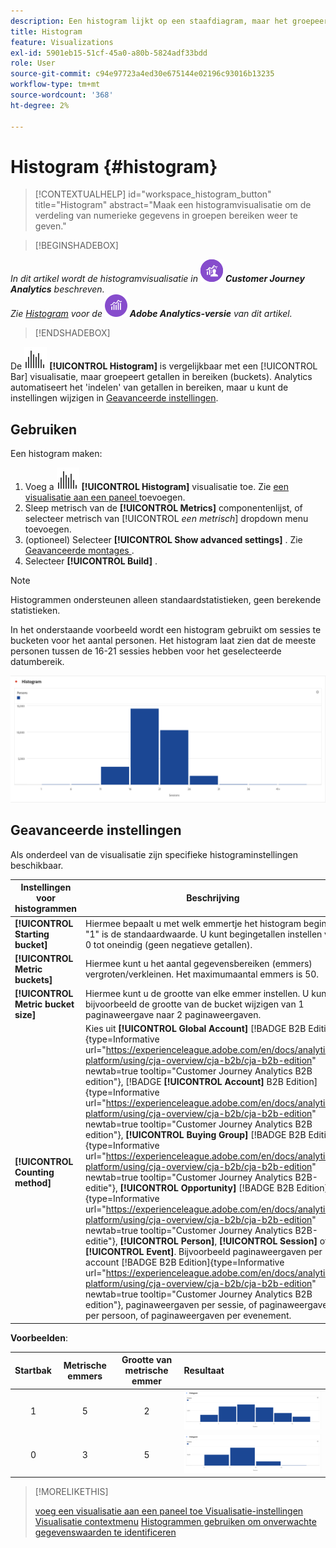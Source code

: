 ```yaml
---
description: Een histogram lijkt op een staafdiagram, maar het groepeert getallen in bereiken (emmers).
title: Histogram
feature: Visualizations
exl-id: 5901eb15-51cf-45a0-a80b-5824adf33bdd
role: User
source-git-commit: c94e97723a4ed30e675144e02196c93016b13235
workflow-type: tm+mt
source-wordcount: '368'
ht-degree: 2%

---
```


# Histogram {#histogram}

<!-- markdownlint-disable MD034 -->

>[!CONTEXTUALHELP]
>id="workspace_histogram_button"
>title="Histogram"
>abstract="Maak een histogramvisualisatie om de verdeling van numerieke gegevens in groepen bereiken weer te geven."

<!-- markdownlint-enable MD034 -->


>[!BEGINSHADEBOX]

_In dit artikel wordt de histogramvisualisatie in_ ![CustomerJourneyAnalytics](/help/assets/icons/CustomerJourneyAnalytics.svg) _**Customer Journey Analytics** beschreven._<br/>_Zie [Histogram](https://experienceleague.adobe.com/en/docs/analytics/analyze/analysis-workspace/visualizations/histogram) voor de_ ![AdobeAnalytics](/help/assets/icons/AdobeAnalytics.svg) _**Adobe Analytics-versie** van dit artikel._

>[!ENDSHADEBOX]


De ![histogramvisualisatie](/help/assets/icons/Histogram.svg) **[!UICONTROL Histogram]** is vergelijkbaar met een [!UICONTROL Bar] visualisatie, maar groepeert getallen in bereiken (buckets). Analytics automatiseert het &#39;indelen&#39; van getallen in bereiken, maar u kunt de instellingen wijzigen in [Geavanceerde instellingen](#advanced-settings).

## Gebruiken

Een histogram maken:

1. Voeg a ![ Histogram ](/help/assets/icons/Histogram.svg) **[!UICONTROL Histogram]** visualisatie toe. Zie [ een visualisatie aan een paneel ](freeform-analysis-visualizations.md#add-visualizations-to-a-panel) toevoegen.
1. Sleep metrisch van de **[!UICONTROL Metrics]** componentenlijst, of selecteer metrisch van [!UICONTROL *een metrisch*] dropdown menu toevoegen.
1. (optioneel) Selecteer **[!UICONTROL Show advanced settings]** . Zie [ Geavanceerde montages ](#advanced-settings).
1. Selecteer **[!UICONTROL Build]** .

>[!NOTE]
>
>Histogrammen ondersteunen alleen standaardstatistieken, geen berekende statistieken.

In het onderstaande voorbeeld wordt een histogram gebruikt om sessies te bucketen voor het aantal personen. Het histogram laat zien dat de meeste personen tussen de 16-21 sessies hebben voor het geselecteerde datumbereik.

![Histogram](assets/histogram.png)

## Geavanceerde instellingen

Als onderdeel van de visualisatie zijn specifieke histograminstellingen beschikbaar.

| Instellingen voor histogrammen | Beschrijving |
|---|---|
| **[!UICONTROL Starting bucket]** | Hiermee bepaalt u met welk emmertje het histogram begint. &quot;1&quot; is de standaardwaarde. U kunt begingetallen instellen van 0 tot oneindig (geen negatieve getallen). |
| **[!UICONTROL Metric buckets]** | Hiermee kunt u het aantal gegevensbereiken (emmers) vergroten/verkleinen. Het maximumaantal emmers is 50. |
| **[!UICONTROL Metric bucket size]** | Hiermee kunt u de grootte van elke emmer instellen. U kunt bijvoorbeeld de grootte van de bucket wijzigen van 1 paginaweergave naar 2 paginaweergaven. |
| **[!UICONTROL Counting method]** | Kies uit **[!UICONTROL Global Account]** [!BADGE B2B Edition]{type=Informative url="https://experienceleague.adobe.com/en/docs/analytics-platform/using/cja-overview/cja-b2b/cja-b2b-edition" newtab=true tooltip="Customer Journey Analytics B2B edition"}, [!BADGE **[!UICONTROL Account]** B2B Edition]{type=Informative url="https://experienceleague.adobe.com/en/docs/analytics-platform/using/cja-overview/cja-b2b/cja-b2b-edition" newtab=true tooltip="Customer Journey Analytics B2B edition"}, **[!UICONTROL Buying Group]** [!BADGE B2B Edition]{type=Informative url="https://experienceleague.adobe.com/en/docs/analytics-platform/using/cja-overview/cja-b2b/cja-b2b-edition" newtab=true tooltip="Customer Journey Analytics B2B-editie"}, **[!UICONTROL Opportunity]** [!BADGE B2B Edition]{type=Informative url="https://experienceleague.adobe.com/en/docs/analytics-platform/using/cja-overview/cja-b2b/cja-b2b-edition" newtab=true tooltip="Customer Journey Analytics B2B-editie"}, **[!UICONTROL Person]**, **[!UICONTROL Session]** of **[!UICONTROL Event]**. Bijvoorbeeld paginaweergaven per account [!BADGE B2B Edition]{type=Informative url="https://experienceleague.adobe.com/en/docs/analytics-platform/using/cja-overview/cja-b2b/cja-b2b-edition" newtab=true tooltip="Customer Journey Analytics B2B edition"}, paginaweergaven per sessie, of paginaweergaven per persoon, of paginaweergaven per evenement. |

<!--Russ or Meike - Check Hit Type link above. -->

**Voorbeelden**:

| Startbak | Metrische emmers | Grootte van metrische emmer | Resultaat |
|:----:|:--:|:--:|:--|
| 1 | 5 | 2 | ![Histogram, startbak 1, metrische bakken 5, metrische bak maat 2](assets/histogram-1-5-2.png) |
| 0 | 3 | 5 | ![ Histogram, beginnend emmer 0, metrische emmers 3, metrische emmer grootte 5 ](assets/histogram-0-3-5.png) |

>[!MORELIKETHIS]
>
>[ voeg een visualisatie aan een paneel toe ](/help/analysis-workspace/visualizations/freeform-analysis-visualizations.md#add-visualizations-to-a-panel)
>[Visualisatie-instellingen](/help/analysis-workspace/visualizations/freeform-analysis-visualizations.md#settings)
>[Visualisatie contextmenu](/help/analysis-workspace/visualizations/freeform-analysis-visualizations.md#context-menu)
>[Histogrammen gebruiken om onverwachte gegevenswaarden te identificeren](https://experienceleaguecommunities.adobe.com/t5/adobe-analytics-blogs/using-histograms-to-identify-unexpected-data-values/ba-p/596168)

